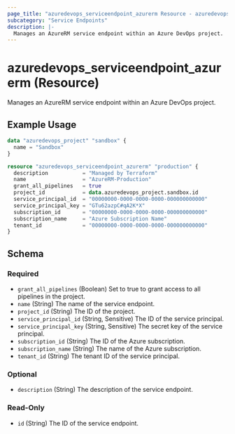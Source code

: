 ```yaml
---
page_title: "azuredevops_serviceendpoint_azurerm Resource - azuredevops"
subcategory: "Service Endpoints"
description: |-
  Manages an AzureRM service endpoint within an Azure DevOps project.
---
```


# azuredevops_serviceendpoint_azurerm (Resource)

Manages an AzureRM service endpoint within an Azure DevOps project.

## Example Usage

```terraform
data "azuredevops_project" "sandbox" {
  name = "Sandbox"
}

resource "azuredevops_serviceendpoint_azurerm" "production" {
  description           = "Managed by Terraform"
  name                  = "AzureRM-Production"
  grant_all_pipelines   = true
  project_id            = data.azuredevops_project.sandbox.id
  service_principal_id  = "00000000-0000-0000-0000-000000000000"
  service_principal_key = "GTu62azpC#qA2K*X"
  subscription_id       = "00000000-0000-0000-0000-000000000000"
  subscription_name     = "Azure Subscription Name"
  tenant_id             = "00000000-0000-0000-0000-000000000000"
}
```

<!-- schema generated by tfplugindocs -->
## Schema

### Required

- `grant_all_pipelines` (Boolean) Set to true to grant access to all pipelines in the project.
- `name` (String) The name of the service endpoint.
- `project_id` (String) The ID of the project.
- `service_principal_id` (String, Sensitive) The ID of the service principal.
- `service_principal_key` (String, Sensitive) The secret key of the service principal.
- `subscription_id` (String) The ID of the Azure subscription.
- `subscription_name` (String) The name of the Azure subscription.
- `tenant_id` (String) The tenant ID of the service principal.

### Optional

- `description` (String) The description of the service endpoint.

### Read-Only

- `id` (String) The ID of the service endpoint.
